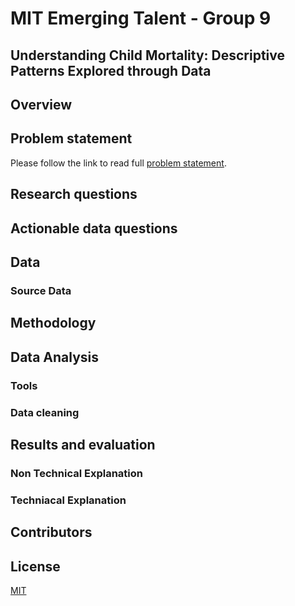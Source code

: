 # MIT Emerging Talent - Group 9

## Understanding Child Mortality: Descriptive Patterns Explored through Data

## Overview
<!-- your comment -->



## Problem statement
<!-- your comment -->
Please follow the link to read full [problem statement]().



## Research questions
<!-- your comment -->

## Actionable data questions
<!-- your comment -->


## Data 
<!-- your comment -->


### Source Data 
<!-- your comment -->


## Methodology
<!-- your comment -->


## Data Analysis
<!-- your comment -->


### Tools
<!-- your comment -->

### Data cleaning
<!-- your comment -->

## Results and evaluation 
<!-- your comment -->


### Non Technical Explanation
### Techniacal Explanation


## Contributors 
<!-- your comment -->

## License

[MIT](https://choosealicense.com/licenses/mit/)
